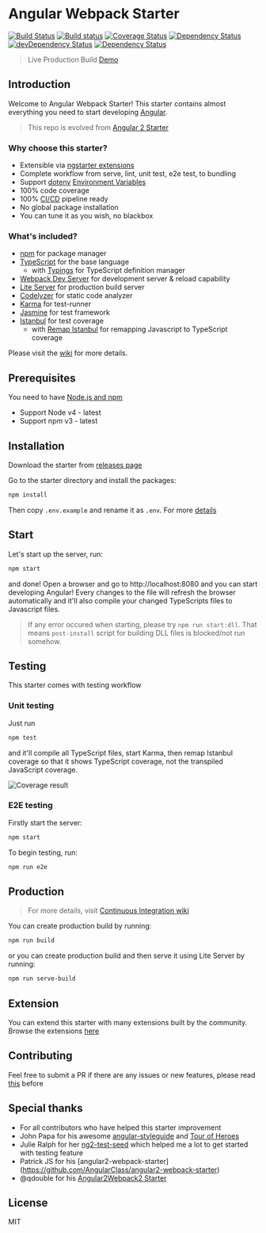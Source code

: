 # Angular Webpack Starter

[![Build Status](https://travis-ci.org/antonybudianto/angular-webpack-starter.svg?branch=master)](https://travis-ci.org/antonybudianto/angular-webpack-starter)
[![Build status](https://ci.appveyor.com/api/projects/status/d5b3a9nnxnv5bxa5/branch/master?svg=true)](https://ci.appveyor.com/project/antonybudianto/angular-webpack-starter/branch/master)
[![Coverage Status](https://coveralls.io/repos/github/antonybudianto/angular-webpack-starter/badge.svg?branch=master)](https://coveralls.io/github/antonybudianto/angular-webpack-starter?branch=master)
[![Dependency Status](https://david-dm.org/antonybudianto/angular-webpack-starter.svg)](https://david-dm.org/antonybudianto/angular-webpack-starter)
[![devDependency Status](https://david-dm.org/antonybudianto/angular-webpack-starter/dev-status.svg)](https://david-dm.org/antonybudianto/angular-webpack-starter#info=devDependencies)
[![Dependency Status](https://dependencyci.com/github/antonybudianto/angular-webpack-starter/badge)](https://dependencyci.com/github/antonybudianto/angular-webpack-starter)

> Live Production Build [Demo](https://antonybudianto.github.io/angular-webpack-starter/)

## Introduction
Welcome to Angular Webpack Starter!
This starter contains almost everything you need to start developing [Angular](https://angular.io/).

> This repo is evolved from [Angular 2 Starter](https://github.com/antonybudianto/angular2-starter)

### Why choose this starter?
- Extensible via [ngstarter extensions](https://github.com/ngstarter)
- Complete workflow from serve, lint, unit test, e2e test, to bundling
- Support [dotenv](https://www.npmjs.com/package/dotenv) [Environment Variables](https://github.com/antonybudianto/angular-webpack-starter/wiki/Environment-Variables)
- 100% code coverage
- 100% [CI/CD](https://github.com/antonybudianto/angular-webpack-starter/wiki/Continuous-Integration) pipeline ready
- No global package installation
- You can tune it as you wish, no blackbox

### What's included?
* [npm](https://www.npmjs.com/) for package manager
* [TypeScript](http://www.typescriptlang.org/) for the base language
  * with [Typings](https://github.com/typings/typings) for TypeScript definition manager
* [Webpack Dev Server](https://webpack.github.io/docs/webpack-dev-server.html) for development server & reload capability
* [Lite Server](https://github.com/johnpapa/lite-server) for production build server
* [Codelyzer](https://github.com/mgechev/codelyzer) for static code analyzer
* [Karma](http://karma-runner.github.io/) for test-runner
* [Jasmine](http://jasmine.github.io/) for test framework
* [Istanbul](https://github.com/gotwarlost/istanbul) for test coverage
  * with [Remap Istanbul](https://github.com/SitePen/remap-istanbul) for remapping Javascript to TypeScript coverage

Please visit the [wiki](https://github.com/antonybudianto/angular-webpack-starter/wiki) for more details.

## Prerequisites
You need to have [Node.js and npm](https://nodejs.org/en/)
- Support Node v4 - latest
- Support npm v3 - latest

## Installation
Download the starter from [releases page](https://github.com/antonybudianto/angular-webpack-starter/releases)

Go to the starter directory and install the packages:
```bash
npm install
```

Then copy `.env.example` and rename it as `.env`. For more [details](https://github.com/antonybudianto/angular-webpack-starter/wiki/Environment-Variables)

## Start
Let's start up the server, run:
```bash
npm start
```

and done! Open a browser and go to http://localhost:8080 and you can start developing Angular!
Every changes to the file will refresh the browser automatically
and it'll also compile your changed TypeScripts files to Javascript files.

> If any error occured when starting, please try `npm run start:dll`.
That means `post-install` script for building DLL files is blocked/not run somehow.

## Testing
This starter comes with testing workflow

### Unit testing
Just run
```bash
npm test
```
and it'll compile all TypeScript files, start Karma, then remap Istanbul coverage so that it shows TypeScript coverage, not the transpiled JavaScript coverage.

![Coverage result](http://s33.postimg.org/w7m9ckdkf/Screen_Shot_2016_06_04_at_8_15_53_AM.png)

### E2E testing
Firstly start the server:
```bash
npm start
```
To begin testing, run:
```bash
npm run e2e
```

## Production
> For more details, visit [Continuous Integration  wiki](https://github.com/antonybudianto/angular-webpack-starter/wiki/Continuous-Integration)

You can create production build by running:
```bash
npm run build
```
or you can create production build and then serve it using Lite Server by running:
```bash
npm run serve-build
```

## Extension
You can extend this starter with many extensions built by the community. Browse the extensions [here](https://github.com/ngstarter)

## Contributing
Feel free to submit a PR if there are any issues or new features, please read [this](https://github.com/antonybudianto/angular-webpack-starter/wiki/Contributing) before

## Special thanks
* For all contributors who have helped this starter improvement
* John Papa for his awesome [angular-styleguide](https://github.com/johnpapa/angular-styleguide) and [Tour of Heroes](https://github.com/johnpapa/angular2-tour-of-heroes)
* Julie Ralph for her [ng2-test-seed](https://github.com/juliemr/ng2-test-seed) which helped me a lot to get started with testing feature
* Patrick JS for his [angular2-webpack-starter]
(https://github.com/AngularClass/angular2-webpack-starter)
* @qdouble for his [Angular2Webpack2 Starter](https://github.com/qdouble/angular2webpack2-starter)

## License
MIT
